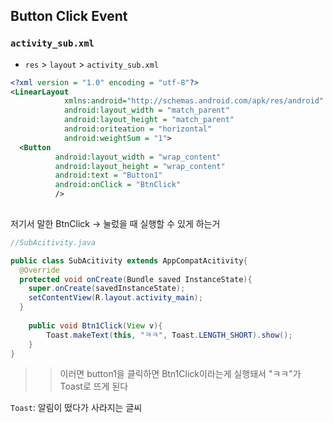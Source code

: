 ## Button Click Event

### ```activity_sub.xml```
- ```res``` > ```layout``` > ```activity_sub.xml```

```xml
<?xml version = "1.0" encoding = "utf-8"?>
<LinearLayout
            xmlns:android="http://schemas.android.com/apk/res/android"
            android:layout_width = "match_parent"
            android:layout_height = "match_parent"
            android:oriteation = "horizontal"
            android:weightSum = "1">
  <Button
          android:layout_width = "wrap_content"
          android:layout_height = "wrap_content"
          android:text = "Button1"
          android:onClick = "BtnClick"
          />
  
```

저기서 말한 BtnClick -> 눌렀을 때 실행할 수 있게 하는거

```java
//SubAcitivity.java

public class SubAcitivity extends AppCompatAcitivity{
  @Override
  protected void onCreate(Bundle saved InstanceState){
    super.onCreate(savedInstanceState);
    setContentView(R.layout.activity_main);
  }
  
    public void Btn1Click(View v){
        Toast.makeText(this, "ㅋㅋ", Toast.LENGTH_SHORT).show();
    }
}

```

>> 이러면 button1을 클릭하면 Btn1Click이라는게 실행돼서 "ㅋㅋ"가 Toast로 뜨게 된다

```Toast```: 알림이 떴다가 사라지는 글씨

